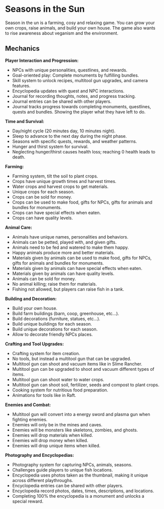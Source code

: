# Seasons in the Sun

Season in the un is a farming, cosy and relaxing game. You can grow your own crops, raise animals,
and build your own house. The game also wants to rise awareness about veganism and the environment.

## Mechanics

**Player Interaction and Progression:**

- NPCs with unique personalities, questlines, and rewards.
- Goal-oriented play: Complete monuments by fulfilling bundles.
- Skill system to unlock recipes, multitool gun upgrades, and camera features.
- Encyclopedia updates with quest and NPC interactions.
- Journal for recording thoughts, notes, and progress tracking.
- Journal entries can be shared with other players.
- Journal tracks progress towards completing monuments, questlines, quests and bundles. Showing the
  player what they have left to do.

**Time and Survival:**

- Day/night cycle (20 minutes day, 10 minutes night).
- Sleep to advance to the next day during the night phase.
- Seasons with specific quests, rewards, and weather patterns.
- Hunger and thirst system for survival.
- Neglecting hunger/thirst causes health loss; reaching 0 health leads to death.

**Farming:**

- Farming system, tilt the soil to plant crops.
- Crops have unique growth times and harvest times.
- Water crops and harvest crops to get materials.
- Unique crops for each season.
- Crops can be sold for money.
- Crops can be used to make food, gifts for NPCs, gifts for animals and bundles for monuments.
- Crops can have special effects when eaten.
- Crops can have quality levels.

**Animal Care:**

- Animals have unique names, personalities and behaviors.
- Animals can be petted, played with, and given gifts.
- Animals need to be fed and watered to make them happy.
- Happy animals produce more and better materials.
- Materials given by animals can be used to make food, gifts for NPCs, gifts for animals and bundles
  for monuments.
- Materials given by animals can have special effects when eaten.
- Materials given by animals can have quality levels.
- Animals can be sold for money.
- No animal killing; raise them for materials.
- Fishing not allowed, but players can raise fish in a tank.

**Building and Decoration:**

- Build your own house.
- Build farm buildings (barn, coop, greenhouse, etc...).
- Build decorations (furniture, statues, etc...).
- Build unique buildings for each season.
- Build unique decorations for each season.
- Allow to decorate friendly NPCs places.

**Crafting and Tool Upgrades:**

- Crafting system for item creation.
- No tools, but instead a multitool gun that can be upgraded.
- Multitool gun can shoot and vacuum items like in Slime Rancher.
- Multitool gun can be upgraded to shoot and vacuum different types of items.
- Multitool gun can shoot water to water crops.
- Multitool gun can shoot soil, fertilizer, seeds and compost to plant crops.
- Cooking system for nutritious food preparation.
- Animations for tools like in Raft.

**Enemies and Combat:**

- Multitool gun will convert into a energy sword and plasma gun when fighting enemies.
- Enemies will only be in the mines and caves.
- Enemies will be monsters like skeletons, zombies, and ghosts.
- Enemies will drop materials when killed.
- Enemies will drop money when killed.
- Enemies will drop unique items when killed.

**Photography and Encyclopedias:**

- Photography system for capturing NPCs, animals, seasons.
- Challenges guide players to unique fish locations.
- Encyclopedia uses photos taken as the thumbnail, making it unique across different playthroughs.
- Encyclopedia entries can be shared with other players.
- Encyclopedia record photos, dates, times, descriptions, and locations.
- Completing 100% the encyclopedia is a monument and unlocks a special reward.
